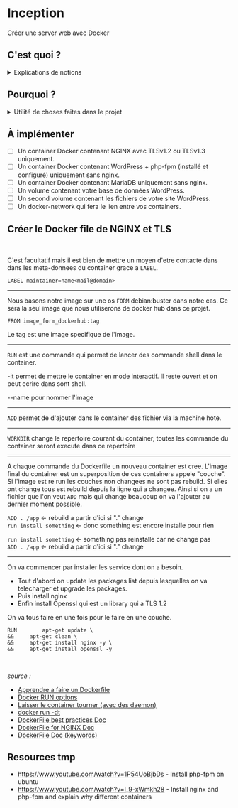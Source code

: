 # Inception
Créer une server web avec Docker

## C'est quoi ?
<details><summary>Explications de notions</summary>

### C'est quoi Docker ?
Docker est une solution qui permet de faire tourner des application dans un environnement fermé appelé *container*. Docker à la capacité d'en faire tourner plusieurs en meme temps. Et permet d'assurer plus facilement la portabilité des services qui ceux trouvent toujours dans le meme environemment.
</br>*[source](https://docs.docker.com/get-started/overview/)*

### C'est quoi un Container ?
Un container est une methode de virtualtisation au niveau du systeme d'exploitation. Concrètement cela permet d'avoir des OS, CPU, memoires, reseaux... séparé tous en utilisant le meme kernel (celui de la machine host), ce qui est beaucoup moins lourd que un machine virtuelle.
</br>*[source 1](https://en.wikipedia.org/wiki/LXC) | [source 2](https://en.wikipedia.org/wiki/OS-level_virtualization)*


### C'est quoi la difference entre un processus et un service ?
Un processus est une application qui tourne par defaut.</br> Un service est une application que l'on doit lancer (par une commande). 
</br>[source](https://www.unixmen.com/managing-your-services-and-processes-in-linux/#:~:text=A%20process%20is%20simply%20an,the%20foreground%20or%20the%20background.&text=Service%20is%20a%20command%20which,services%20running%20in%20the%20background.)

### C'est quoi une image Docker ?
L'image docker est le fichier avec lequel le container va boot. Il est "l'etat de base/ par default" du container.
</br>*[source1](https://www.techtarget.com/searchitoperations/definition/Docker-image) | [source 2](https://www.theserverside.com/blog/Coffee-Talk-Java-News-Stories-and-Opinions/Dockerfile-vs-docker-compose-Whats-the-difference)*

### C'est quoi un Dockerfile ?
C'est un fichier qui permet de creer l'image du container.
</br>[source](https://www.theserverside.com/blog/Coffee-Talk-Java-News-Stories-and-Opinions/Dockerfile-vs-docker-compose-Whats-the-difference)

### C'est quoi un Docker Compose ?
docker-compose.yml est le fichier qui va permettre de lancer, arreter ... ces images.
</br>*[source](https://www.theserverside.com/blog/Coffee-Talk-Java-News-Stories-and-Opinions/Dockerfile-vs-docker-compose-Whats-the-difference)*


### C'est quoi TLS ?
C'est un protocole de cryptographie qui assure la securitee des donnees dans un resau. Il est par exemple le protocole de securite de HTTPS.
</br>*[source](https://en.wikipedia.org/wiki/Transport_Layer_Security)*


### C'est quoi NGINX ?
NGINX est un server HTTPm ici utilise comme reverse proxy, qui peut supporter beaucoup plus trafic simultanée que Apache par exemple.
</br>*[source](https://en.wikipedia.org/wiki/Nginx)*

### C'est quoi WordPress ?
Permet de creer le site de A a Z. **(a preciser)**
</br>*[source](https://fr.wikipedia.org/wiki/WordPress)*

### C'est quoi php-fpm ?
Le code PHP sera nos pages internet qui seront donc chercher puis envoyee par NGINX en fonction des requetes qui lui sont faites. FPM est donc un service qui va interpreter le code PHP chercher de potentiel donner dynamiques(dans la DB) avant de l'envoyer a NGINX en html qui lui va l'envoyer au client.
</br>*[source 1](https://www.youtube.com/watch?v=I_9-xWmkh28) | [source 2](https://www.youtube.com/watch?v=6QGskEOIS9E)*
  
### C'est quoi MariaDB ?
MariaDB est simplement un service qui va strocker nos donnees dans des "tables". Ce sera notre Data Base.

### C'est quoi un docker-network ?
De base Docker fait communiquer tous les containers entre eux via le docker network. Mais dans de nombreux cas on veut une configuration specifique au niveau de nos resaux. Comme isoler certain, en faire communiquer d'autre ou lier nos containers a la machine Hote. Tous cela est possible grace au plugin docker network
</br>*[source](https://www.youtube.com/watch?v=5grbXvV_DSk)*

### C'est quoi le PID1 ?
Le pid1 est le processus sur la machine qui porte le numero 1. 
Il a certaine particularitee : 
* When the process with pid 1 die for any reason, all other processes are killed with KILL signal
* When any process having children dies for any reason, its children are reparented to process with PID 1
* Many signals which have default action of Term do not have one for PID 1
Ca qui fait que si le programme n'est pas prevu pour tourner en PID1 il marche mal. C'est le cas de docker (voir source 2).
</br>*[source 1](https://vagga.readthedocs.io/en/latest/pid1mode.html) | [source 2](https://petermalmgren.com/signal-handling-docker/)*
  
</details>

## Pourquoi ?
<details><summary>Utilité de choses faites dans le projet</summary>

### Pourquoi faire un container par processus ?
  
### Pourquoi ne pas utiliser un container comme une VM ?
  Attention un container n'est pas une VM. Ils doivent etres utiliser diffremment.
  Par exemple si vous voulez faire une update dans le container et que executer simplement la commande d'update dans celui-ci l'image du container sera toujours sur l'ancienne version
  
</details>


## À implémenter
* [ ] Un container Docker contenant NGINX avec TLSv1.2 ou TLSv1.3 uniquement.
* [ ] Un container Docker contenant WordPress + php-fpm (installé et configuré) uniquement sans nginx.
* [ ] Un container Docker contenant MariaDB uniquement sans nginx.
* [ ] Un volume contenant votre base de données WordPress.
* [ ] Un second volume contenant les fichiers de votre site WordPress.
* [ ] Un docker-network qui fera le lien entre vos containers.

## Créer le Docker file de NGINX et TLS
<!-- <details><summary></summary> -->

</br>

C'est facultatif mais il est bien de mettre un moyen d'etre contacte dans dans les meta-donnees du container grace a `LABEL`.

`LABEL maintainer=name<mail@domain>`

---

Nous basons notre image sur une os `FORM` debian:buster dans notre cas. Ce sera la seul image que nous utiliserons de docker hub dans ce projet.

`FROM image_form_dockerhub:tag`

Le tag est une image specifique de l'image.

---

`RUN` est une commande qui permet de lancer des commande shell dans le container.

-it permet de mettre le container en mode interactif. Il reste ouvert et on peut ecrire dans sont shell.

--name pour nommer l'image

---

`ADD` permet de d'ajouter dans le container des fichier via la machine hote.

---

`WORKDIR` change le repertoire courant du container, toutes les commande du container seront execute dans ce repertoire

---

A chaque commande du Dockerfile un nouveau container est cree. L'image final du container est un superposition de ces containers appele "couche". Si l'image est re run les couches non changees ne sont pas rebuild. Si elles ont change tous est rebuild depuis la ligne qui a changee. Ainsi si on a un fichier que l'on veut `ADD` mais qui change beaucoup on va l'ajouter au dernier moment possible.

`ADD . /app` <- rebuild a partir d'ici si "." change</br>
`run install something` <- donc something est encore installe pour rien</br>

`run install something` <- something pas reinstalle car ne change pas</br>
`ADD . /app` <- rebuild a partir d'ici si "." change</br>

---

On va commencer par installer les service dont on a besoin.
* Tout d'abord on update les packages list depuis lesquelles on va telecharger et upgrade les packages.
* Puis install nginx
* Enfin install Openssl qui est un library qui a TLS 1.2

On va tous faire en une fois pour le faire en une couche.

`RUN		apt-get update \`</br>
`&&		apt-get clean \`</br>
`&&		apt-get install nginx -y \`</br>
`&&		apt-get install openssl -y`</br>


</br>

*source :*
* [Apprendre a faire un Dockerfile](https://putaindecode.io/articles/les-dockerfiles/)</br>
* [Docker RUN options](https://phoenixnap.com/kb/docker-run-command-with-examples)</br>
* [Laisser le container tourner (avec des daemon)](https://docs.docker.com/engine/security/rootless/#daemon)</br>
* [docker run -dt](https://www.youtube.com/watch?v=-i7LGwKsRSM)</br>
* [DockerFile best practices Doc](https://docs.docker.com/get-started/09_image_best/)</br>
* [DockerFile for NGINX Doc](https://docs.nginx.com/nginx/admin-guide/installing-nginx/installing-nginx-docker/)</br>
* [DockerFile Doc (keywords)](https://docs.docker.com/engine/reference/builder/)</br>

<!-- </details> -->


## Resources tmp
* https://www.youtube.com/watch?v=1P54UoBjbDs - Install php-fpm on ubuntu
* https://www.youtube.com/watch?v=I_9-xWmkh28 - Install nginx and php-fpm and explain why different containers
